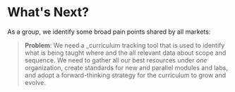 # What's Next?

As a group, we identify some broad pain points shared by all markets: 
> **Problem**: We need a ​_curriculum tracking tool that is used​ to identify what is being taught where and the all relevant data about scope and sequence. We need to gather all our best resources under *one* organization, create standards for new and parallel modules and labs, and adopt a forward-thinking strategy for the curriculum to grow and evolve.